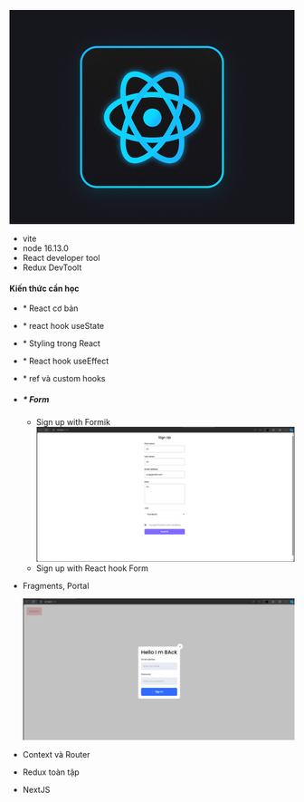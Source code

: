 ![alt text](image.png)

- vite
- node 16.13.0
- React developer tool
- Redux DevToolt

#### Kiến thức cần học

- \* React cơ bản
- \* react hook useState
- \* Styling trong React
- \* React hook useEffect
- \* ref và custom hooks
- ##### \* Form

  - Sign up with Formik
    ![alt text](image-1.png)
  - Sign up with React hook Form

- Fragments, Portal
  
  ![alt text](image-2.png)
- Context và Router
- Redux toàn tập
- NextJS
